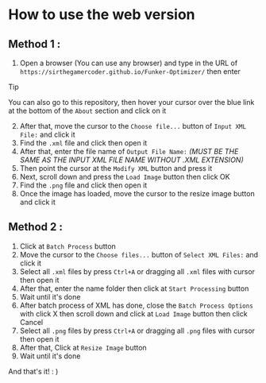 # How to use the web version
## Method 1 :
1. Open a browser (You can use any browser) and type in the URL of `https://sirthegamercoder.github.io/Funker-Optimizer/` then enter
> [!TIP]
> You can also go to this repository, then hover your cursor over the blue link at the bottom of the `About` section and click on it

2. After that, move the cursor to the `Choose file...` button of `Input XML File:` and click it
3. Find the `.xml` file and click then open it
4. After that, enter the file name of `Output File Name:` *(MUST BE THE SAME AS THE INPUT XML FILE NAME WITHOUT .XML EXTENSION)*
5. Then point the cursor at the `Modify XML` button and press it
6. Next, scroll down and press the `Load Image` button then click OK
7. Find the `.png` file and click then open it
8. Once the image has loaded, move the cursor to the resize image button and click it

## Method 2 :
1. Click at `Batch Process` button
2. Move the cursor to the `Choose files...` button of `Select XML Files:` and click it
3. Select all `.xml` files by press `Ctrl+A` or dragging all `.xml` files with cursor then open it
4. After that, enter the name folder then click at `Start Processing` button
5. Wait until it's done
6. After batch process of XML has done, close the `Batch Process Options` with click X then scroll down and click at `Load Image` button then click Cancel
7. Select all `.png` files by press `Ctrl+A` or dragging all `.png` files with cursor then open it
8. After that, Click at `Resize Image` button
9. Wait until it's done

And that's it!
: )
